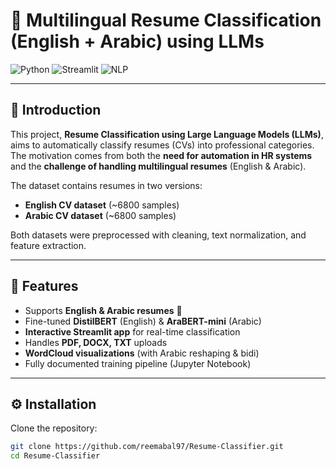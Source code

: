 # 🧠 Multilingual Resume Classification (English + Arabic) using LLMs  

![Python](https://img.shields.io/badge/Python-3.9-blue)
![Streamlit](https://img.shields.io/badge/Streamlit-App-red)
![NLP](https://img.shields.io/badge/NLP-LLM-green)

---

## 📌 Introduction  
This project, **Resume Classification using Large Language Models (LLMs)**, aims to automatically classify resumes (CVs) into professional categories.  
The motivation comes from both the **need for automation in HR systems** and the **challenge of handling multilingual resumes** (English & Arabic).  

The dataset contains resumes in two versions:
- **English CV dataset** (~6800 samples)  
- **Arabic CV dataset** (~6800 samples)  

Both datasets were preprocessed with cleaning, text normalization, and feature extraction.  

---

## 🚀 Features  
- Supports **English & Arabic resumes** 📝  
- Fine-tuned **DistilBERT** (English) & **AraBERT-mini** (Arabic)  
- **Interactive Streamlit app** for real-time classification  
- Handles **PDF, DOCX, TXT** uploads  
- **WordCloud visualizations** (with Arabic reshaping & bidi)  
- Fully documented training pipeline (Jupyter Notebook)  

---

## ⚙️ Installation  

Clone the repository:  
```bash
git clone https://github.com/reemabal97/Resume-Classifier.git
cd Resume-Classifier
